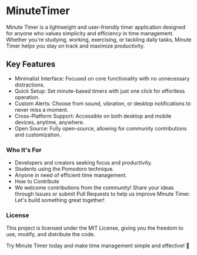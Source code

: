 # MinuteTimer 
Minute Timer is a lightweight and user-friendly timer application designed for anyone who values simplicity and efficiency in time management. Whether you're studying, working, exercising, or tackling daily tasks, Minute Timer helps you stay on track and maximize productivity.

## Key Features
-  Minimalist Interface: Focused on core functionality with no unnecessary distractions.
- Quick Setup: Set minute-based timers with just one click for effortless operation.
- Custom Alerts: Choose from sound, vibration, or desktop notifications to never miss a moment.
- Cross-Platform Support: Accessible on both desktop and mobile devices, anytime, anywhere.
- Open Source: Fully open-source, allowing for community contributions and customization.

### Who It's For
- Developers and creators seeking focus and productivity.
- Students using the Pomodoro technique.
- Anyone in need of efficient time management.
- How to Contribute
- We welcome contributions from the community! Share your ideas through Issues or submit Pull Requests to help us improve Minute Timer. Let's build something great together!

### License
This project is licensed under the MIT License, giving you the freedom to use, modify, and distribute the code.

Try Minute Timer today and make time management simple and effective! 🌟

